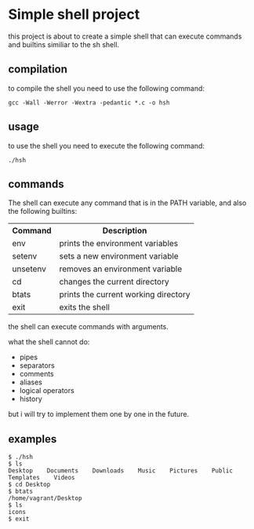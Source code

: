<h1> Simple shell project </h1>
this project is about to create a simple shell that can execute commands and builtins similiar to the sh shell.

<h2> compilation </h2>
to compile the shell you need to use the following command:

```
gcc -Wall -Werror -Wextra -pedantic *.c -o hsh
```
<h2> usage </h2>
to use the shell you need to execute the following command:

```
./hsh
```
<h2> commands </h2>
The shell can execute any command that is in the PATH variable, and also the following builtins:
<table> 
  <tr>
    <th> Command </th>
    <th> Description </th>
  </tr>
  <tr>
    <td> env </td>
    <td> prints the environment variables </td>
  </tr>
  <tr>
    <td> setenv </td>
    <td> sets a new environment variable </td>
  </tr>
  <tr>
    <td> unsetenv </td>
    <td> removes an environment variable </td>
  </tr>
  <tr>
    <td> cd </td>
    <td> changes the current directory </td>
  </tr>
  <tr>
    <td> btats </td>
    <td> prints the current working directory </td>
  </tr>
  <tr>
    <td> exit </td>
    <td> exits the shell </td>
  </tr>
</table>

the shell can execute commands with arguments.

what the shell cannot do:
* pipes
* separators
* comments
* aliases
* logical operators
* history

but i will try to implement them one by one in the future.

<h2> examples </h2>

```
$ ./hsh
$ ls
Desktop    Documents    Downloads    Music    Pictures    Public    Templates    Videos
$ cd Desktop
$ btats
/home/vagrant/Desktop
$ ls
icons
$ exit
```
